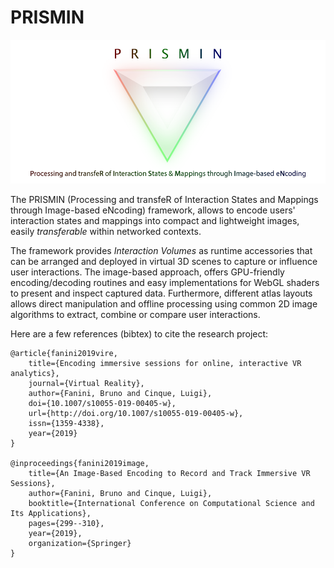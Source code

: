# PRISMIN

![Test Image 1](prismin-header.png)

The PRISMIN (Processing and transfeR of Interaction States and Mappings through Image-based eNcoding) framework, allows to encode users' interaction states and mappings into compact and lightweight images, easily *transferable* within networked contexts.

The framework provides *Interaction Volumes* as runtime accessories that can be arranged and deployed in virtual 3D scenes to capture or influence user interactions. The image-based approach, offers GPU-friendly encoding/decoding routines and easy implementations for WebGL shaders to present and inspect captured data. Furthermore, different atlas layouts allows direct manipulation and offline processing using common 2D image algorithms to extract, combine or compare user interactions.

Here are a few references (bibtex) to cite the research project:
```
@article{fanini2019vire,
    title={Encoding immersive sessions for online, interactive VR analytics},
    journal={Virtual Reality},
    author={Fanini, Bruno and Cinque, Luigi},
    doi={10.1007/s10055-019-00405-w},
    url={http://doi.org/10.1007/s10055-019-00405-w},
    issn={1359-4338},
    year={2019}
}

@inproceedings{fanini2019image,
    title={An Image-Based Encoding to Record and Track Immersive VR Sessions},
    author={Fanini, Bruno and Cinque, Luigi},
    booktitle={International Conference on Computational Science and Its Applications},
    pages={299--310},
    year={2019},
    organization={Springer}
}
```
